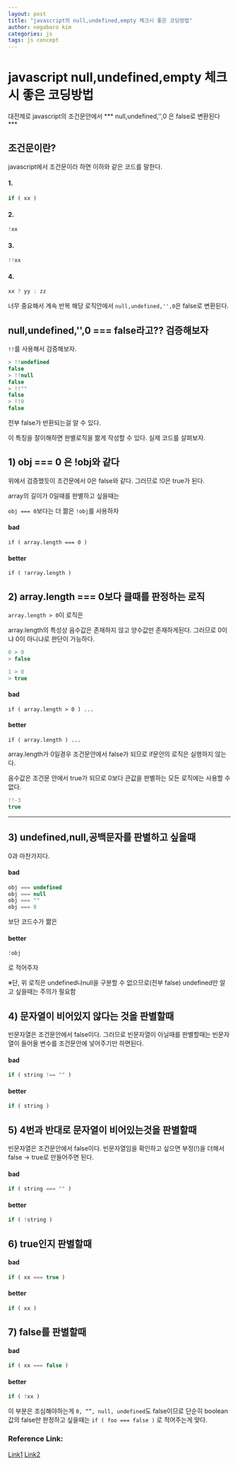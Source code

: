 ```yaml
---
layout: post
title: "javascript의 null,undefined,empty 체크시 좋은 코딩방법"
author: negabaro kim
categories: js
tags: js concept
---
```


# javascript null,undefined,empty 체크시 좋은 코딩방법


대전제로 javascript의 조건문안에서 
*** null,undefined,'',0 은 false로 변환된다 ***



## 조건문이란?

javascript에서 조건문이라 하면 이하와 같은  코드를 말한다.

#### 1. 
```js
if ( xx )
```

#### 2.

```js
!xx
```

#### 3.

```js
!!xx
```

#### 4.

```js
xx ? yy : zz
```

너무 중요해서 계속 반복
해당 로직안에서 ```null,undefined,'',0```은 false로 변환된다.

## null,undefined,'',0 === false라고?? 검증해보자

```!!```를 사용해서 검증해보자.


```js
> !!undefined  
false
> !!null
false
> !!""
false
> !!0
false
```

전부 false가 반환되는걸 알 수 있다.

이 특징을 잘이해하면 판별로직을 짦게 작성할 수 있다.
실제 코드를 살펴보자.

## 1) obj === 0 은 !obj와 같다

위에서 검증했듯이 조건문에서 0은 false와 같다.
그러므로 !0은 true가 된다.

array의 길이가 0일때를 판별하고 싶을때는 

```obj === 0```보다는 더 짦은 ```!obj```를 사용하자


#### bad

```
if ( array.length === 0 )
```


#### better


```
if ( !array.length )
```


## 2) array.length === 0보다 클때를 판정하는 로직

```array.length > 0```이 로직은

array.length의 특성상 음수값은 존재하지 않고 양수값만 존재하게된다.
그러므로 0이냐 0이 아니냐로 판단이 가능하다.

```js
0 > 0
> false
```

```js
1 > 0
> true
```



#### bad

```
if ( array.length > 0 ) ...
```


#### better

```
if ( array.length ) ...
```

array.length가 0일경우 조건문안에서 false가 되므로 if문안의 로직은 실행하지 않는다.

음수값은 조건문 안에서 true가 되므로 0보다 큰값을 판별하는 모든 로직에는 사용할 수 없다.

```js
!!-3
true
```

-----

## 3) undefined,null,공백문자를 판별하고 싶을때

0과 마찬가지다.

#### bad

```js
obj === undefined
obj === null
obj === ""
obj === 0
```

보단 코드수가 짦은

#### better 

```js
!obj
```

로 적어주자

※단, 위 로직은 undefined나null을 구분할 수 없으므로(전부 false)
undefined만 알고 싶을때는 주의가 필요함





## 4) 문자열이 비어있지 않다는 것을 판별할때

빈문자열은 조건문안에서 false이다.
그러므로 빈문자열이 아닐때를 판별할때는 
빈문자열이 들어올 변수를 조건문안에 넣어주기만 하면된다.

#### bad

```js
if ( string !== "" )
```

#### better

```js
if ( string )
```


## 5) 4번과 반대로 문자열이 비어있는것을 판별할때

빈문자열은 조건문안에서 false이다.
빈문자열임을 확인하고 싶으면 부정(!)을 더해서 false -> true로 만들어주면 된다.

#### bad

```js
if ( string === "" )
```

#### better

```js
if ( !string )
```


## 6) true인지 판별할때


#### bad

```js
if ( xx === true )
```

#### better

```js
if ( xx )
```

## 7) false를 판별할때

#### bad

```js
if ( xx === false )
```

#### better

```js
if ( !xx )
```

이 부분은 조심해야하는게 `0, “”, null, undefined`도 false이므로 
단순히 boolean값의 false만 판정하고 싶을때는 ```if ( foo === false )```
로 적어주는게 맞다.

### Reference Link:

[Link1](http://blog.tojiru.net/article/205007468.html "Title")
[Link2](https://skibis.tistory.com/263 "Link2")

